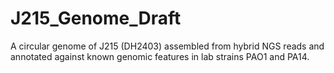 # J215_Genome_Draft
A circular genome of J215 (DH2403) assembled from hybrid NGS reads and annotated against known genomic features in lab strains PAO1 and PA14.

#### <bash and R code to be deposited>
